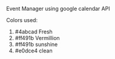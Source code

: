 Event Manager using google calendar API

Colors used: 
1. #4abcad Fresh
2. #ff491b Vermillion
3. #ff491b sunshine
4. #e0dce4 clean